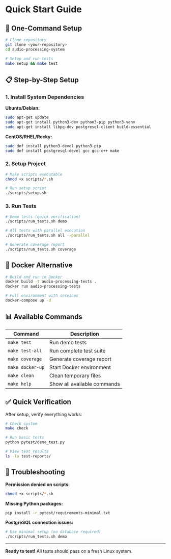# Quick Start Guide

## 🚀 One-Command Setup

```bash
# Clone repository
git clone <your-repository>
cd audio-processing-system

# Setup and run tests
make setup && make test
```

## 📋 Step-by-Step Setup

### 1. Install System Dependencies

**Ubuntu/Debian:**
```bash
sudo apt-get update
sudo apt-get install python3-dev python3-pip python3-venv
sudo apt-get install libpq-dev postgresql-client build-essential
```

**CentOS/RHEL/Rocky:**
```bash
sudo dnf install python3-devel python3-pip
sudo dnf install postgresql-devel gcc gcc-c++ make
```

### 2. Setup Project
```bash
# Make scripts executable
chmod +x scripts/*.sh

# Run setup script
./scripts/setup.sh
```

### 3. Run Tests
```bash
# Demo tests (quick verification)
./scripts/run_tests.sh demo

# All tests with parallel execution
./scripts/run_tests.sh all --parallel

# Generate coverage report
./scripts/run_tests.sh coverage
```

## 🐳 Docker Alternative

```bash
# Build and run in Docker
docker build -t audio-processing-tests .
docker run audio-processing-tests

# Full environment with services
docker-compose up -d
```

## 📊 Available Commands

| Command | Description |
|---------|-------------|
| `make test` | Run demo tests |
| `make test-all` | Run complete test suite |
| `make coverage` | Generate coverage report |
| `make docker-up` | Start Docker environment |
| `make clean` | Clean temporary files |
| `make help` | Show all available commands |

## ✅ Quick Verification

After setup, verify everything works:

```bash
# Check system
make check

# Run basic tests
python pytest/demo_test.py

# View test results
ls -la test-reports/
```

## 🔧 Troubleshooting

**Permission denied on scripts:**
```bash
chmod +x scripts/*.sh
```

**Missing Python packages:**
```bash
pip install -r pytest/requirements-minimal.txt
```

**PostgreSQL connection issues:**
```bash
# Use minimal setup (no database required)
./scripts/run_tests.sh demo
```

---

**Ready to test!** All tests should pass on a fresh Linux system. 